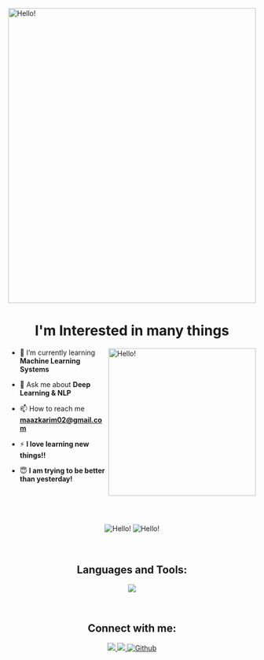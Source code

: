 <picture>
  <source media="(prefers-color-scheme: light)" srcset="https://rishavanand.github.io/static/images/greetings.gif">
  <source media="(prefers-color-scheme: dark)" srcset="https://i.pinimg.com/originals/b7/43/52/b743527a755c9e382579da4eb63c03d1.gif">
  <img alt="Hello!" align="center" src="https://i.pinimg.com/originals/b7/43/52/b743527a755c9e382579da4eb63c03d1.gif" width ="100%" height="600">
</picture>

<h1 align = "center"> I'm Interested in many things </h1>
<picture>
  <source media="(prefers-color-scheme: light)" srcset="https://media.giphy.com/media/SWoSkN6DxTszqIKEqv/giphy.gif">
  <source media="(prefers-color-scheme: dark)" srcset="https://c.tenor.com/qJ5evVs-_uUAAAAC/coding.gif">
  <img alt="Hello!" align="right" width="300">
</picture>

- 🌱 I’m currently learning **Machine Learning Systems**

- 💬 Ask me about **Deep Learning & NLP**

- 📫 How to reach me **maazkarim02@gmail.com**

- ⚡ **I love learning new things!!**

- :innocent: **I am trying to be better than yesterday!** 

<br>
<br>
<br>
<br>

<div align="center">

<picture>
  <source media="(prefers-color-scheme: light)" srcset="https://github-readme-stats-mu-cyan-36.vercel.appp/api?username=cyber-machine&show_icons=true&locale=en&theme=graywhite">
  <source media="(prefers-color-scheme: dark)" srcset="https://github-readme-stats-mu-cyan-36.vercel.app/api?username=cyber-machine&show_icons=true&locale=en&theme=github_dark">
  <img alt="Hello!" align="center" src = "https://github-readme-stats-mu-cyan-36.vercel.app/api?username=cyber-machine&show_icons=true&locale=en">
</picture>
  
  <picture>
    
  <source media="(prefers-color-scheme: light)" srcset="https://github-readme-stats-eight-theta.vercel.app/api/top-langs/?username=cyber-machine&layout=compact&locale=en&theme=graywhite">
  <source media="(prefers-color-scheme: dark)" srcset="https://github-readme-stats-eight-theta.vercel.app/api/top-langs/?username=cyber-machine&layout=compact&theme=dark">
  <img alt="Hello!" align="center" src = "https://github-readme-stats-eight-theta.vercel.app/api/top-langs/?username=cyber-machine&layout=compact">
</picture>
 </div>
<br>
<br>


<h2 align="center">Languages and Tools:</h2>
    
 <p align="center">
  <a href="https://github.com/Cyber-Machine">
    <img src="https://skillicons.dev/icons?i=aws,bash,django,docker,fastapi,firebase,flask,gcp,git,githubactions,latex,linux,md,mongodb,mysql,nodejs,postgres,py,pytorch,react,redux,tailwind,tensorflow,ts" />
  </a>
</p>


<br>
<h2 align="center">Connect with me:</h2>


<div display="flex" justify-content=space-between flex-wrap = wrap gap = 12px align="center" >
   <a href="https://twitter.com/_MaazKarim_">
    <img src="https://skillicons.dev/icons?i=twitter" />
   </a>
   <a href="https://www.linkedin.com/in/maazkarim-0312/">
    <img src="https://skillicons.dev/icons?i=linkedin" />
   </a>
  
   <a href="https://github.com/Cyber-Machine/Cyber-Machine">
    <picture>
        <source media="(prefers-color-scheme: light)" srcset="https://skillicons.dev/icons?i=github&theme=light">
        <source media="(prefers-color-scheme: dark)" srcset="https://skillicons.dev/icons?i=github">
        <img alt="Github" src="https://skillicons.dev/icons?i=github">
    </picture>
   </a>
</div>
